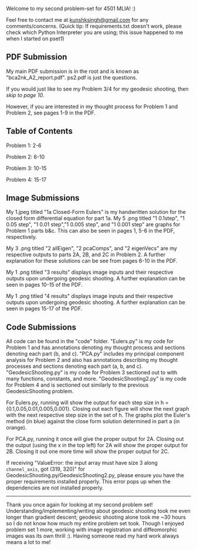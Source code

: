 Welcome to my second problem-set for 4501 MLIA! :)

Feel free to contact me at kunshksingh@gmail.com for any comments/concerns. (Quick tip: If requirements.txt doesn't work, please check which Python Interpreter you are using; this issue happened to me when I started on pset1)

PDF Submission
---
My main PDF submission is in the root and is known as "bca2nk_A2_report.pdf". ps2.pdf is just the questions.

If you would just like to see my Problem 3/4 for my geodesic shooting, then *skip to page 10*.

However, if you are interested in my thought process for Problem 1 and Problem 2, see pages 1-9 in the PDF.

Table of Contents
---
Problem 1: 2-6

Problem 2: 6-10

Problem 3: 10-15

Problem 4: 15-17

Image Submissions
---
My 1.jpeg titled "1a Closed-Form Eulers" is my handwritten solution for the closed form differential equation for part 1a. My 5 .png titled "1 0.1step", "1 0.05 step", "1 0.01 step","1 0.005 step", and "1 0.001 step" are graphs for Problem 1 parts b&c. This can also be seen in pages 1, 5-6 in the PDF, respectively.

My 3 .png titled "2 allEigen", "2 pcaComps", and "2 eigenVecs" are my respective outputs to parts 2A, 2B, and 2C in Problem 2. A further explanation for these solutions can be see from pages 6-10 in the PDF.

My 1 .png titled "3 results" displays image inputs and their respective outputs upon undergoing geodesic shooting. A further explanation can be seen in pages 10-15 of the PDF.

My 1 .png titled "4 results" displays image inputs and their respective outputs upon undergoing geodesic shooting. A further explanation can be seen in pages 15-17 of the PDF.

Code Submissions
---
All code can be found in the "code" folder. "Eulers.py" is my code for Problem 1 and has annotations denoting my thought process and sections denoting each part (b, and c). "PCA.py" includes my principal component analysis for Problem 2 and also has annotations describing my thought processes and sections denoting each part (a, b, and c). "GeodesicShooting.py" is my code for Problem 3 sectioned out to with many functions, constants, and more. "GeodesicShooting2.py" is my code for Problem 4 and is sectioned out similarly to the previous GeodesicShooting problem.

For Eulers.py, running will show the output for each step size in h = {0.1,0.05,0.01,0.005,0.001}. Closing out each figure will show the next graph with the next respective step size in the set of h. The graphs plot the Euler's method (in blue) against the close form solution determined in part a (in orange).

For PCA.py, running it once will give the proper output for 2A. Closing out the output (using the x in the top left) for 2A will show the proper output for 2B. Closing it out one more time will show the proper output for 2C.

If receiving "ValueError: the input array must have size 3 along `channel_axis`, got (319, 320)" for  GeodesicShooting.py/GeodesicShooting2.py, please ensure you have the proper requirements installed properly. This error pops up when the dependencies are not installed properly.

---
Thank you once again for looking at my second problem set! Understanding/implementing/writing about geodesic shooting took me even longer than gradient descent; geodesic shooting alone took me ~30 hours so I do not know how much my entire problem set took. Though I enjoyed problem set 1 more, working with image registration and diffeomorphic images was its own thrill :). Having someone read my hard work always means a lot to me!
